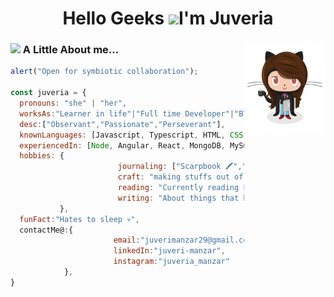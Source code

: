 <h1 align="center">Hello Geeks <img width="30px" src="https://github.com/KKVANONYMOUS/kkvanonymous/blob/master/gifs/Hi.gif">I'm Juveria</h1>
  <img src = "https://github.com/juveria-manzar/juveria-manzar/blob/master/femalecodertocat.png" width = "130" height = "150" align ="right">

 
 ### <img src="https://media.giphy.com/media/VgCDAzcKvsR6OM0uWg/giphy.gif" width="50"> A Little About me...  

```javascript
alert("Open for symbiotic collaboration");

const juveria = {
  pronouns: "she" | "her",
  worksAs:"Learner in life"|"Full time Developer"|"BTech 3rd Year Student at Indraprastha University",
  desc:["Observant","Passionate","Perseverant"],
  knownLanguages: [Javascript, Typescript, HTML, CSS, Java],
  experiencedIn: [Node, Angular, React, MongoDB, MySQL, Git, Postman],
  hobbies: {            
                        journaling: ["Scarpbook 🖍","Planner 📝"], 
                        craft: "making stuffs out of waste ♻",
                        reading: "Currently reading Fooled by Randomness by Nassim Taleb 📖",
                        writing: "About things that bother me ✍"
           },
  funFact:"Hates to sleep 💀",         
  contactMe@:{
                       email:"juverimanzar29@gmail.com",
                       linkedIn:"juveri-manzar",
                       instagram:"juveria_manzar"
            },         
}
```
